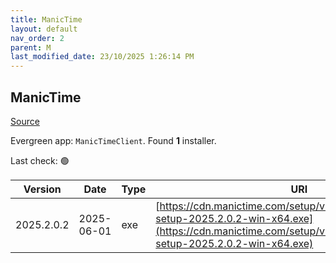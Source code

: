 ```yaml
---
title: ManicTime
layout: default
nav_order: 2
parent: M
last_modified_date: 23/10/2025 1:26:14 PM
---
```


## ManicTime

[Source](https://www.manictime.com/download/windows)

Evergreen app: `ManicTimeClient`. Found **1** installer.

Last check: 🟢

| Version    | Date       | Type | URI                                                                                                                                                                      |
| ---------- | ---------- | ---- | ------------------------------------------------------------------------------------------------------------------------------------------------------------------------ |
| 2025.2.0.2 | 2025-06-01 | exe  | [https://cdn.manictime.com/setup/v2025_2_0_2/manictime-setup-2025.2.0.2-win-x64.exe](https://cdn.manictime.com/setup/v2025_2_0_2/manictime-setup-2025.2.0.2-win-x64.exe) |

